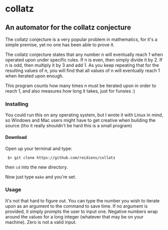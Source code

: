 # collatz
## An automator for the collatz conjecture

The collatz conjecture is a very popular problem in mathematics, for it's a simple premise, yet no one has been able to prove it.

The collatz conjecture states that any number n will eventually reach 1 when operated upon under specific rules. If n is even, then simply divide it by 2. If n is odd, then multiply it by 3 and add 1. As you keep repeating that for the resulting values of n, you will find that all values of n will eventually reach 1 when iterated upon enough.

This program counts how many times n must be iterated upon in order to reach 1, and also measures how long it takes, just for funsies :)

### Installing

You could run this on any operating system, but I wrote it with Linux in mind, so Windows and Mac users might have to get creative when building the source (tho it really shouldn't be hard this is a small program)

#### Download

Open up your terminal and type:

` $> git clone https://github.com/reidiens/collatz`

then `cd` into the new directory.

Now just type `make` and you're set.

### Usage

It's not that hard to figure out. You can type the number you wish to iterate upon as an argument to the command to save time. If no argument is provided, it simply prompts the user to input one. Negative numbers wrap around the values for a long integer (whatever that may be on your machine). Zero is not a valid input.
